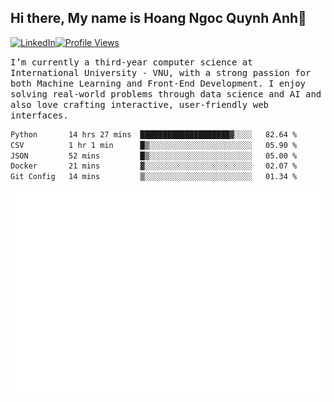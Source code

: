 ## Hi there, My name is Hoang Ngoc Quynh Anh👋

[![LinkedIn](https://img.shields.io/badge/LinkedIn-0077B5?style=flat&logo=linkedin&logoColor=white)](https://www.linkedin.com/in/quynhanh572004/)[![Profile Views](https://komarev.com/ghpvc/?username=Greekatz&color=blue&style=flat-square)](https://github.com/quynhanhhoang572004)  

<samp> I’m currently a third-year computer science at International University - VNU, with a strong passion for both Machine Learning and Front-End Development. I enjoy solving real-world problems through data science and AI and also love crafting interactive, user-friendly web interfaces.<samp> 




<!--START_SECTION:waka-->

```txt
Python       14 hrs 27 mins  ████████████████████▓░░░░   82.64 %
CSV          1 hr 1 min      █▒░░░░░░░░░░░░░░░░░░░░░░░   05.90 %
JSON         52 mins         █▒░░░░░░░░░░░░░░░░░░░░░░░   05.00 %
Docker       21 mins         ▓░░░░░░░░░░░░░░░░░░░░░░░░   02.07 %
Git Config   14 mins         ▒░░░░░░░░░░░░░░░░░░░░░░░░   01.34 %
```

<!--END_SECTION:waka-->

![Full-year Contribution Calendar](https://github.com/quynhanhhoang572004/quynhanhhoang572004/blob/main/metrics.plugin.isocalendar.fullyear.svg)

